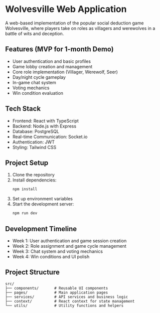 # Wolvesville Web Application

A web-based implementation of the popular social deduction game Wolvesville, where players take on roles as villagers and werewolves in a battle of wits and deception.

## Features (MVP for 1-month Demo)

- User authentication and basic profiles
- Game lobby creation and management
- Core role implementation (Villager, Werewolf, Seer)
- Day/night cycle gameplay
- In-game chat system
- Voting mechanics
- Win condition evaluation

## Tech Stack

- Frontend: React with TypeScript
- Backend: Node.js with Express
- Database: PostgreSQL
- Real-time Communication: Socket.io
- Authentication: JWT
- Styling: Tailwind CSS

## Project Setup

1. Clone the repository
2. Install dependencies:
   ```bash
   npm install
   ```
3. Set up environment variables
4. Start the development server:
   ```bash
   npm run dev
   ```

## Development Timeline

- Week 1: User authentication and game session creation
- Week 2: Role assignment and game cycle management
- Week 3: Chat system and voting mechanics
- Week 4: Win conditions and UI polish

## Project Structure

```
src/
├── components/       # Reusable UI components
├── pages/            # Main application pages
├── services/         # API services and business logic
├── context/          # React context for state management
└── utils/            # Utility functions and helpers
```
